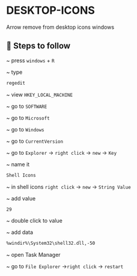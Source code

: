 # DESKTOP-ICONS
Arrow remove from desktop icons windows

## 🚀 Steps to follow 

~ press
`windows` + `R`

~ type
```bash
regedit
```

~ view
`HKEY_LOCAL_MACHINE`

~ go to
`SOFTWARE`

~ go to
`Microsoft`

~ go to
`Windows`

~ go to
`CurrentVersion`

~ go to
`Explorer` -> `right click` -> `new` -> `Key` 

~ name it
```bash
Shell Icons
```

~ in shell icons
`right click` -> `new` -> `String Value`

~ add value
```bash
29
```

~ double click to value

~ add data
```bash
%windir%\System32\shell32.dll,-50
```

~ open Task Manager

~ go to `File Explorer` ->`right click` -> `restart`














